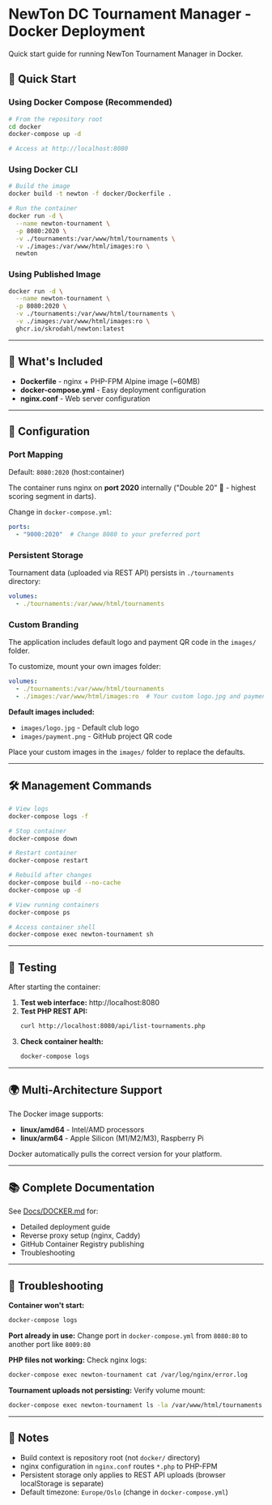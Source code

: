 # NewTon DC Tournament Manager - Docker Deployment

Quick start guide for running NewTon Tournament Manager in Docker.

## 🚀 Quick Start

### Using Docker Compose (Recommended)

```bash
# From the repository root
cd docker
docker-compose up -d

# Access at http://localhost:8080
```

### Using Docker CLI

```bash
# Build the image
docker build -t newton -f docker/Dockerfile .

# Run the container
docker run -d \
  --name newton-tournament \
  -p 8080:2020 \
  -v ./tournaments:/var/www/html/tournaments \
  -v ./images:/var/www/html/images:ro \
  newton
```

### Using Published Image

```bash
docker run -d \
  --name newton-tournament \
  -p 8080:2020 \
  -v ./tournaments:/var/www/html/tournaments \
  -v ./images:/var/www/html/images:ro \
  ghcr.io/skrodahl/newton:latest
```

---

## 📁 What's Included

- **Dockerfile** - nginx + PHP-FPM Alpine image (~60MB)
- **docker-compose.yml** - Easy deployment configuration
- **nginx.conf** - Web server configuration

---

## 🔧 Configuration

### Port Mapping

Default: `8080:2020` (host:container)

The container runs nginx on **port 2020** internally ("Double 20" 🎯 - highest scoring segment in darts).

Change in `docker-compose.yml`:
```yaml
ports:
  - "9000:2020"  # Change 8080 to your preferred port
```

### Persistent Storage

Tournament data (uploaded via REST API) persists in `./tournaments` directory:

```yaml
volumes:
  - ./tournaments:/var/www/html/tournaments
```

### Custom Branding

The application includes default logo and payment QR code in the `images/` folder.

To customize, mount your own images folder:

```yaml
volumes:
  - ./tournaments:/var/www/html/tournaments
  - ./images:/var/www/html/images:ro  # Your custom logo.jpg and payment.png
```

**Default images included:**
- `images/logo.jpg` - Default club logo
- `images/payment.png` - GitHub project QR code

Place your custom images in the `images/` folder to replace the defaults.

---

## 🛠️ Management Commands

```bash
# View logs
docker-compose logs -f

# Stop container
docker-compose down

# Restart container
docker-compose restart

# Rebuild after changes
docker-compose build --no-cache
docker-compose up -d

# View running containers
docker-compose ps

# Access container shell
docker-compose exec newton-tournament sh
```

---

## 🧪 Testing

After starting the container:

1. **Test web interface:** http://localhost:8080
2. **Test PHP REST API:**
   ```bash
   curl http://localhost:8080/api/list-tournaments.php
   ```
3. **Check container health:**
   ```bash
   docker-compose logs
   ```

---

## 🌍 Multi-Architecture Support

The Docker image supports:
- **linux/amd64** - Intel/AMD processors
- **linux/arm64** - Apple Silicon (M1/M2/M3), Raspberry Pi

Docker automatically pulls the correct version for your platform.

---

## 📚 Complete Documentation

See [Docs/DOCKER.md](../Docs/DOCKER.md) for:
- Detailed deployment guide
- Reverse proxy setup (nginx, Caddy)
- GitHub Container Registry publishing
- Troubleshooting

---

## 🐛 Troubleshooting

**Container won't start:**
```bash
docker-compose logs
```

**Port already in use:**
Change port in `docker-compose.yml` from `8080:80` to another port like `8009:80`

**PHP files not working:**
Check nginx logs:
```bash
docker-compose exec newton-tournament cat /var/log/nginx/error.log
```

**Tournament uploads not persisting:**
Verify volume mount:
```bash
docker-compose exec newton-tournament ls -la /var/www/html/tournaments
```

---

## 📝 Notes

- Build context is repository root (not `docker/` directory)
- nginx configuration in `nginx.conf` routes `*.php` to PHP-FPM
- Persistent storage only applies to REST API uploads (browser localStorage is separate)
- Default timezone: `Europe/Oslo` (change in `docker-compose.yml`)
